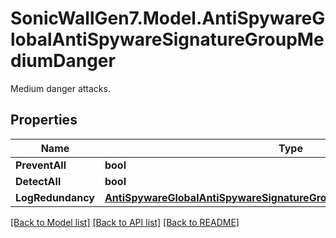 # SonicWallGen7.Model.AntiSpywareGlobalAntiSpywareSignatureGroupMediumDanger
Medium danger attacks.

## Properties

Name | Type | Description | Notes
------------ | ------------- | ------------- | -------------
**PreventAll** | **bool** | Prevent all. | [optional] 
**DetectAll** | **bool** | Detect all. | [optional] 
**LogRedundancy** | [**AntiSpywareGlobalAntiSpywareSignatureGroupHighDangerLogRedundancy**](AntiSpywareGlobalAntiSpywareSignatureGroupHighDangerLogRedundancy.md) |  | [optional] 

[[Back to Model list]](../README.md#documentation-for-models) [[Back to API list]](../README.md#documentation-for-api-endpoints) [[Back to README]](../README.md)

